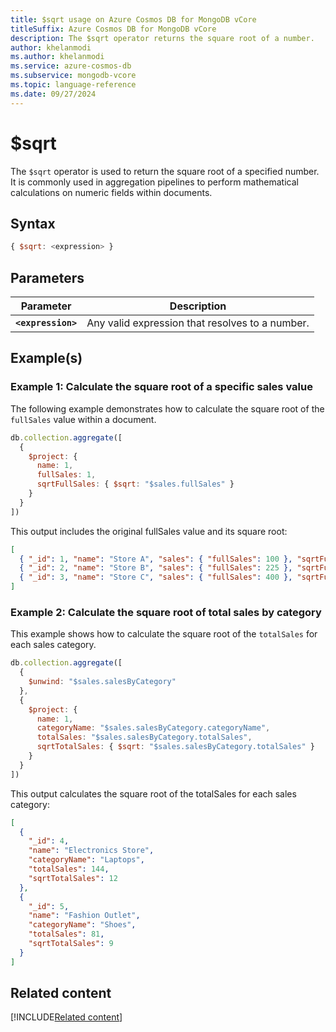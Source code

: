```yaml
---
title: $sqrt usage on Azure Cosmos DB for MongoDB vCore
titleSuffix: Azure Cosmos DB for MongoDB vCore
description: The $sqrt operator returns the square root of a number.
author: khelanmodi
ms.author: khelanmodi
ms.service: azure-cosmos-db
ms.subservice: mongodb-vcore
ms.topic: language-reference
ms.date: 09/27/2024
---
```


# $sqrt

The `$sqrt` operator is used to return the square root of a specified number. It is commonly used in aggregation pipelines to perform mathematical calculations on numeric fields within documents.

## Syntax

```javascript
{ $sqrt: <expression> }
```

## Parameters  

| Parameter | Description |
| --- | --- |
| **`<expression>`**| Any valid expression that resolves to a number. |

## Example(s)

### Example 1: Calculate the square root of a specific sales value

The following example demonstrates how to calculate the square root of the `fullSales` value within a document.

```javascript
db.collection.aggregate([
  {
    $project: {
      name: 1,
      fullSales: 1,
      sqrtFullSales: { $sqrt: "$sales.fullSales" }
    }
  }
])
```

This output includes the original fullSales value and its square root:
```json
[
  { "_id": 1, "name": "Store A", "sales": { "fullSales": 100 }, "sqrtFullSales": 10 },
  { "_id": 2, "name": "Store B", "sales": { "fullSales": 225 }, "sqrtFullSales": 15 },
  { "_id": 3, "name": "Store C", "sales": { "fullSales": 400 }, "sqrtFullSales": 20 }
]
```

### Example 2: Calculate the square root of total sales by category

This example shows how to calculate the square root of the `totalSales` for each sales category.

```javascript
db.collection.aggregate([
  {
    $unwind: "$sales.salesByCategory"
  },
  {
    $project: {
      name: 1,
      categoryName: "$sales.salesByCategory.categoryName",
      totalSales: "$sales.salesByCategory.totalSales",
      sqrtTotalSales: { $sqrt: "$sales.salesByCategory.totalSales" }
    }
  }
])
```

This output calculates the square root of the totalSales for each sales category:
```json
[
  {
    "_id": 4,
    "name": "Electronics Store",
    "categoryName": "Laptops",
    "totalSales": 144,
    "sqrtTotalSales": 12
  },
  {
    "_id": 5,
    "name": "Fashion Outlet",
    "categoryName": "Shoes",
    "totalSales": 81,
    "sqrtTotalSales": 9
  }
]
```

## Related content
[!INCLUDE[Related content](../includes/related-content.md)]